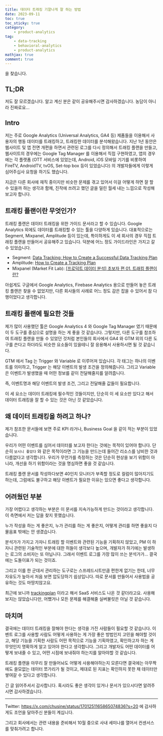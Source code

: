 ```yaml
---
title: 데이터 트래킹 기깔나게 잘 하는 방법
date: 2023-09-11
toc: true
toc_sticky: true
category: 
    - product-analytics
tag:
    - data-tracking
    - behavioral-analytics
    - product-analytics
mathjax: true
comment: true
---
```


을 찾습니다.

## TL;DR

저도 잘 모르겠습니다. 알고 계신 분은 같이 공유해주시면 감사하겠습니다. 농담이 아니라 진짜로요...

## Intro

저는 주로 Google Analytics (Universal Analytics, GA4 등) 제품들을 이용해서 사용자의 행동 데이터를 트래킹하고, 트래킹한 데이터를 분석해왔습니다. 지난 1년 동안은 웹사이트 및 앱 전면 개편을 하면서 관련된 로그를 다시 정의해서 트래킹 플랜을 만들고, 웹사이트의 경우에는 Google Tag Manager 를 이용해서 직접 구현하였고, 앱의 경우에는 각 플랫폼 (OTT 서비스에 있었는데, Android, iOS 모바일 기기를 비롯하여 FireTV, AndroidTV, tvOS, Set-top box 등이 있었습니다) 의 개발자들에게 이렇게 심어주십사 요청을 하기도 했습니다.

지금은 다른 회사에 재직 중이지만 비슷한 문제를 겪고 있어서 이걸 어떻게 하면 잘 할 수 있을까 하는 생각과 함께, 진작에 쓰려고 했던 글을 밀린 월세 내는 느낌으로 작성해보고자 합니다.

## 트래킹 플랜이란 무엇인가?

트래킹 플랜은 데이터 트래킹을 위한 가이드 문서라고 할 수 있습니다. Google Analytics 외에도 데이터를 트래킹할 수 있는 툴을 다양하게 있습니다. 대표적으로는 Segment, Mixpanel, Amplitude 등이 있는데, 특이하게도 이 세 회사의 경우 직접 트래킹 플랜을 만들어서 공유해주고 있습니다. 덕분에 어느 정도 가이드라인은 가지고 갈 수 있었습니다.

- Segment: [Data Tracking: How to Create a Successful Data Tracking Plan](https://segment.com/academy/collecting-data/how-to-create-a-tracking-plan/)
- Amplitude: [How to Create a Tracking Plan](https://amplitude.com/blog/create-tracking-plan)
- Mixpanel (Market Fit Lab): [[프로덕트 데이터 분석] 초보자 편 01. 트래킹 플랜이란?](https://mixpanel.mfitlab.com/blog/2023-05-31-productdataanalysis-beginner-trackingplan)

아쉽게도 구글에서 Google Analytics, Firebase Analytics 용으로 만들어 놓은 트래킹 플랜은 찾을 수 없었지만, 다른 회사들의 사례로 어느 정도 감은 잡을 수 있어서 참 다행이었다고 생각합니다.

## 트래킹 플랜에 필요한 것들

제가 많이 사용했던 툴은 Google Analytics 4 와 Google Tag Manager 였기 때문에 이 두 도구를 중심으로 설명을 하는 게 좋을 것 같습니다. 그렇지만, 다른 도구를 참조하여 트래킹 플랜을 만들 수 있었던 것처럼 본인들의 회사에서 GA4 와 GTM 외의 다른 도구를 쓴다고 하더라도 비슷한 요소들이 있을테니 잘 응용해서 사용하시면 될 것 같습니다.

GTM 에서 Tag 는 Trigger 와 Variable 로 이루어져 있습니다. 각 태그는 하나의 이벤트를 의미하고, Trigger 는 해당 이벤트의 발생 조건을 정의해줍니다. 그리고 Variable 은 이벤트가 발생했을 때 어떤 정보를 같이 전달해줄지를 알려줍니다.

즉, 이벤트명과 해당 이벤트의 발생 조건, 그리고 전달해줄 값들이 필요합니다.

이 세 요소는 데이터 트래킹에 필수적인 것들이지만, 단순히 이 세 요소만 있다고 해서 데이터 트래킹을 잘 할 수 있는 것은 아닌 것 같았습니다.

## 왜 데이터 트래킹을 하려고 하나?

제가 참조한 문서들에 보면 주로 KPI 라거나, Business Goal 을 같이 적는 부분이 있었습니다.

우리가 어떤 이벤트를 심어서 데이터를 보고자 한다는 것에는 목적이 있어야 합니다. 단순히 `보시니 좋았다` 와 같은 목적이라면 그 기능을 만드는데 들어간 리소스를 낭비한 것과 다름없다고 생각합니다. 우리가 무언가를 측정하는 것은 단순히 현상을 보기 위함이 아니라, 개선을 하기 위함이라는 것을 명심하면 좋을 것 같습니다.

트래킹 플랜 문서를 작성하다보면 40인치 모니터가 부족할 정도로 컬럼이 많아지기도 하는데, 그럼에도 불구하고 해당 이벤트가 필요한 이유는 있으면 좋다고 생각합니다.

## 어려웠던 부분

가장 어렵다고 생각하는 부분은 이 문서를 지속가능하게 만드는 것이라고 생각합니다. 이 측면에서 저는 답을 찾지 못했습니다.

누가 작성을 하는 게 좋은지, 누가 관리를 하는 게 좋은지, 어떻게 관리를 하면 좋을지 다 물음표 밖에는 안 생겼습니다.

분석가가 가지고 가자니 트래킹 할 이벤트와 관련된 기능을 기획하지 않았고, PM 이 하자니 관련된 기술적인 부분에 대한 허들이 생각보다 높으며, 개발자가 하기에는 발생하는 로그의 소비자는 또 아닙니다. 그래서 이벤트 로그를 가장 많이 쓰는 분석가가... 결국에는 도돌이표가 되는 것이죠.

그리고 이를 한 군데서 관리하는 도구로는 스프레드시트만큼 편한게 없기는 한데, 너무 자유도가 높아서 처음 보면 압도당하기 쉽상입니다. 따로 문서를 만들어서 사용법을 공유하는 것도 마땅치않고요.

최근에 보니까 [trackingplan](https://www.trackingplan.com/) 이라고 해서 SaaS 서비스도 나온 것 같더라고요. 사용해보지는 않았습니다만, 어쨌거나 모든 문제를 해결해줄 실버불릿은 아닐 것 같습니다.

## 마치며

결국에는 데이터 트래킹을 잘해야 한다는 생각을 가진 사람들이 필요할 것 같습니다. 이벤트 로그를 사용할 사람도 어떻게 사용하는 게 가장 좋은 방법인지 고민을 해야할 것이고, 해당 기능을 기획한 사람도 어떤 목적으로 기능을 기획하였고, 확인하고자 하는 게 무엇인지 명확하게 알고 있어야 한다고 생각합니다. 그리고 개발자도 어떤 데이터를 어떻게 보내줄 수 있고, 어떤 시점에 보내줘야 하는지를 알아야할 것 같습니다.

트래킹 플랜을 아무리 잘 만들어놔도 어떻게 사용해야하는지 모른다면 결국에는 아무짝에도 쓸모없는 데이터 쪼가리가 될 것이고, 제대로 된 지표는 확인하지 못한 채 데이터만 쌓여갈 수 있다고 생각합니다.

긴 글 읽어주셔서 감사합니다. 혹시라도 좋은 생각이 있거나 문서가 있으시다면 알려주시면 감사하겠습니다.

---

Twitter: https://x.com/chusine/status/1701251165865074836?s=20 에 감사하게도 조언을 달아주신 분들이 계십니다.

그리고 회사에서는 관련 내용을 준비해서 10월 중으로 사내 세미나를 열어서 컨센서스를 맞춰가려고 합니다.
